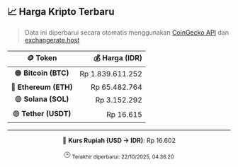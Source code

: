 

<!-- HARGA_KRIPTO -->
## 📈 Harga Kripto Terbaru

> Data ini diperbarui secara otomatis menggunakan [CoinGecko API](https://www.coingecko.com/) dan [exchangerate.host](https://exchangerate.host/)

<div align="center">

| 🪙 Token | 💰 Harga (IDR) |
|:------:|---------------:|
| 🟠 **Bitcoin (BTC)**   | Rp 1.839.611.252 |
| 🔵 **Ethereum (ETH)**  | Rp 65.482.764 |
| 🟣 **Solana (SOL)**    | Rp 3.152.292 |
| 🟢 **Tether (USDT)**   | Rp 16.615 |

---

💱 **Kurs Rupiah (USD → IDR)**: Rp 16.602

🕒 <sub>Terakhir diperbarui: 22/10/2025, 04.36.20</sub>

</div>
<!-- /HARGA_KRIPTO -->